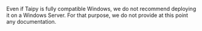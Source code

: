 Even if Taipy is fully compatible Windows, we do not recommend deploying it on a Windows Server.
For that purpose, we do not provide at this point any documentation.
